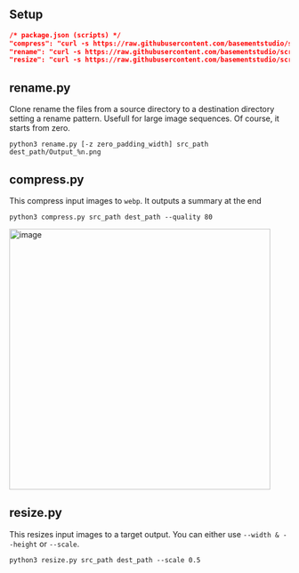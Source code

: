 ## Setup
```json
/* package.json (scripts) */
"compress": "curl -s https://raw.githubusercontent.com/basementstudio/scripts/main/compress.py | python3 -",
"rename": "curl -s https://raw.githubusercontent.com/basementstudio/scripts/main/rename.py | python3 -",
"resize": "curl -s https://raw.githubusercontent.com/basementstudio/scripts/main/resize.py | python3 -"
```

## rename.py
Clone rename the files from a source directory to a destination directory setting a rename pattern. Usefull for large image sequences. Of course, it starts from zero.

```python3 rename.py [-z zero_padding_width] src_path dest_path/Output_%n.png```

## compress.py
This compress input images to `webp`. It outputs a summary at the end

```python3 compress.py src_path dest_path --quality 80```

<img width="469" alt="image" src="https://github.com/basementstudio/scripts/assets/43894343/b01eecee-38cc-4d5f-b18c-375bede7b619">

## resize.py
This resizes input images to a target output. You can either use `--width & --height` or `--scale`.

```python3 resize.py src_path dest_path --scale 0.5```
